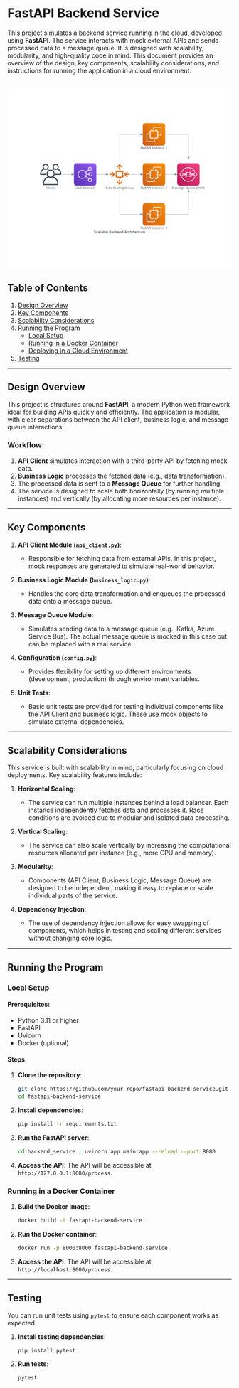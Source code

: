 # FastAPI Backend Service

This project simulates a backend service running in the cloud, developed using **FastAPI**. The service interacts with mock external APIs and sends processed data to a message queue. It is designed with scalability, modularity, and high-quality code in mind. This document provides an overview of the design, key components, scalability considerations, and instructions for running the application in a cloud environment.

![Backend Architecture](scalable_backend_architecture.png)
---

## Table of Contents
1. [Design Overview](#design-overview)
2. [Key Components](#key-components)
3. [Scalability Considerations](#scalability-considerations)
4. [Running the Program](#running-the-program)
    - [Local Setup](#local-setup)
    - [Running in a Docker Container](#running-in-a-docker-container)
    - [Deploying in a Cloud Environment](#deploying-in-a-cloud-environment)
5. [Testing](#testing)

---

## Design Overview

This project is structured around **FastAPI**, a modern Python web framework ideal for building APIs quickly and efficiently. The application is modular, with clear separations between the API client, business logic, and message queue interactions.

### Workflow:
1. **API Client** simulates interaction with a third-party API by fetching mock data.
2. **Business Logic** processes the fetched data (e.g., data transformation).
3. The processed data is sent to a **Message Queue** for further handling.
4. The service is designed to scale both horizontally (by running multiple instances) and vertically (by allocating more resources per instance).

---

## Key Components

1. **API Client Module (`api_client.py`)**: 
   - Responsible for fetching data from external APIs. In this project, mock responses are generated to simulate real-world behavior.

2. **Business Logic Module (`business_logic.py`)**: 
   - Handles the core data transformation and enqueues the processed data onto a message queue.

3. **Message Queue Module**: 
   - Simulates sending data to a message queue (e.g., Kafka, Azure Service Bus). The actual message queue is mocked in this case but can be replaced with a real service.

4. **Configuration (`config.py`)**: 
   - Provides flexibility for setting up different environments (development, production) through environment variables.

5. **Unit Tests**: 
   - Basic unit tests are provided for testing individual components like the API Client and business logic. These use mock objects to simulate external dependencies.

---

## Scalability Considerations

This service is built with scalability in mind, particularly focusing on cloud deployments. Key scalability features include:

1. **Horizontal Scaling**:
   - The service can run multiple instances behind a load balancer. Each instance independently fetches data and processes it. Race conditions are avoided due to modular and isolated data processing.

2. **Vertical Scaling**:
   - The service can also scale vertically by increasing the computational resources allocated per instance (e.g., more CPU and memory).

3. **Modularity**:
   - Components (API Client, Business Logic, Message Queue) are designed to be independent, making it easy to replace or scale individual parts of the service.

4. **Dependency Injection**:
   - The use of dependency injection allows for easy swapping of components, which helps in testing and scaling different services without changing core logic.

---

## Running the Program

### Local Setup

#### Prerequisites:
- Python 3.11 or higher
- FastAPI
- Uvicorn
- Docker (optional)

#### Steps:
1. **Clone the repository**:
   ```bash
   git clone https://github.com/your-repo/fastapi-backend-service.git
   cd fastapi-backend-service
   ```

2. **Install dependencies**:
   ```bash
   pip install -r requirements.txt
   ```

3. **Run the FastAPI server**:
   ```bash
   cd backend_service ; uvicorn app.main:app --reload --port 8080
   ```

4. **Access the API**:
   The API will be accessible at `http://127.0.0.1:8080/process`.

### Running in a Docker Container

1. **Build the Docker image**:
   ```bash
   docker build -t fastapi-backend-service .
   ```

2. **Run the Docker container**:
   ```bash
   docker run -p 8000:8000 fastapi-backend-service
   ```

3. **Access the API**:
   The API will be accessible at `http://localhost:8000/process`.

---

## Testing

You can run unit tests using `pytest` to ensure each component works as expected.

1. **Install testing dependencies**:
   ```bash
   pip install pytest
   ```

2. **Run tests**:
   ```bash
   pytest
   ```
